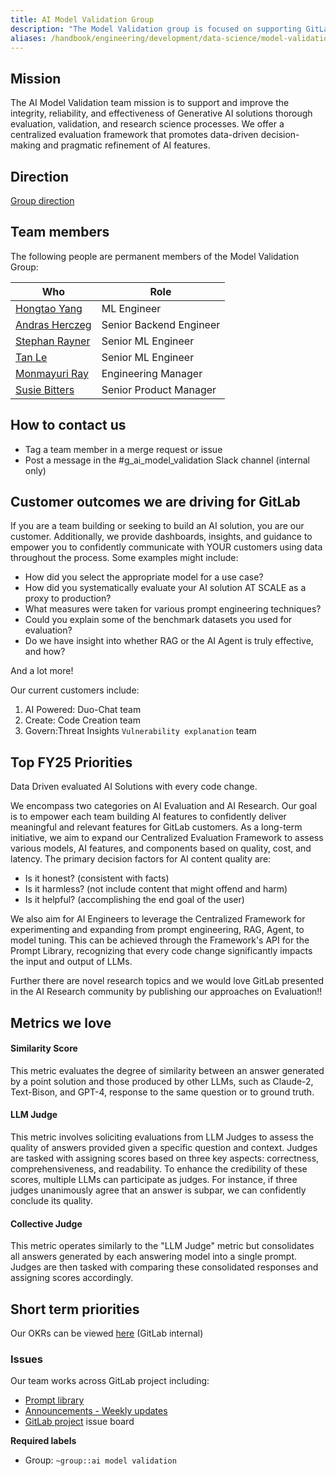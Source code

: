 ```yaml
---
title: AI Model Validation Group
description: "The Model Validation group is focused on supporting GitLab teams to make data-driven feature development decisions leveraging ML/AI."
aliases: /handbook/engineering/development/data-science/model-validation
---
```


## Mission

The AI Model Validation team mission is to support and improve the integrity, reliability, and effectiveness of Generative AI solutions thorough evaluation, validation, and research science processes. We offer a centralized evaluation framework that promotes data-driven decision-making and pragmatic refinement of AI features.

## Direction

[Group direction](https://about.gitlab.com/handbook/engineering/development/data-science/ai-powered/model-validation/)

## Team members

The following people are permanent members of the Model Validation Group:

| Who | Role |
| --- | --- |
| [Hongtao Yang](/handbook/company/team/#hongtaoyang) | ML Engineer |
| [Andras Herczeg](/handbook/company/team/#andrasherczeg) | Senior Backend Engineer |
| [Stephan Rayner](/handbook/company/team/#srayner) | Senior ML Engineer |
| [Tan Le](/handbook/company/team/#tle_gitlab) | Senior ML Engineer |
| [Monmayuri Ray](/handbook/company/team/#mon) | Engineering Manager |
| [Susie Bitters](/handbook/company/team/#susie.bee) | Senior Product Manager |

## How to contact us

- Tag a team member in a merge request or issue
- Post a message in the #g_ai_model_validation Slack channel (internal only)

## Customer outcomes we are driving for GitLab

If you are a team building or seeking to build an AI solution, you are our customer.
Additionally, we provide dashboards, insights, and guidance to empower you to
confidently communicate with YOUR customers using data throughout the process.
Some examples might include:
- How did you select the appropriate model for a use case?
- How did you systematically evaluate your AI solution AT SCALE as a proxy to
production?
- What measures were taken for various prompt engineering techniques?
- Could you explain some of the benchmark datasets you used for evaluation?
- Do we have insight into whether RAG or the AI Agent is truly effective, and how?

And a lot more!

Our current customers include:

1. AI Powered: Duo-Chat team
2. Create: Code Creation team
3. Govern:Threat Insights `Vulnerability explanation` team

##  Top FY25 Priorities

Data Driven evaluated AI Solutions with every code change.

We encompass two categories on AI Evaluation and AI Research. Our goal is to empower each team building AI features to confidently deliver meaningful and relevant features for GitLab customers. As a long-term initiative, we aim to expand our Centralized Evaluation Framework to assess various models, AI features, and components based on quality, cost, and latency. The primary decision factors for AI content quality are:

- Is it honest? (consistent with facts)
- Is it harmless? (not include content that might offend and harm)
- Is it helpful? (accomplishing the end goal of the user)

We also aim for AI Engineers to leverage the Centralized Framework for experimenting and expanding from prompt engineering, RAG, Agent, to model tuning.
This can be achieved through the Framework's API for the Prompt Library, recognizing that every code change significantly impacts the input and output of LLMs.

Further there are novel research topics and we would love GitLab presented in the AI Research community by publishing our approaches on Evaluation!!

## Metrics we love

#### Similarity Score

This metric evaluates the degree of similarity between an answer generated by a point solution and those produced by other LLMs,
such as Claude-2, Text-Bison, and GPT-4, response to the same question or to ground truth.

#### LLM Judge

This metric involves soliciting evaluations from LLM Judges to assess the quality of answers provided given a specific question and context.
Judges are tasked with assigning scores based on three key aspects: correctness, comprehensiveness, and readability.
To enhance the credibility of these scores, multiple LLMs can participate as judges. For instance, if three judges unanimously agree that an answer is subpar, we can confidently conclude its quality.

#### Collective Judge

This metric operates similarly to the "LLM Judge" metric but consolidates all answers generated by each answering model into a single prompt.
Judges are then tasked with comparing these consolidated responses and assigning scores accordingly.

## Short term priorities

Our OKRs can be viewed [here](https://gitlab.com/gitlab-com/gitlab-OKRs/-/issues/?sort=closed_at_desc&state=opened&label_name%5B%5D=group%3A%3Aai%20model%20validation&type%5B%5D=objective&first_page_size=100) (GitLab internal)


### Issues

Our team works across GitLab project including:

- [Prompt library ](https://gitlab.com/gitlab-org/modelops/ai-model-validation-and-research/ai-evaluation/prompt-library/-/issues/?sort=created_date&state=opened&label_name%5B%5D=group%3A%3Aai%20model%20validation&first_page_size=20)
- [Announcements - Weekly updates](https://gitlab.com/gitlab-org/modelops/ai-model-validation-and-research/annoucements/-/issues/?label_name%5B%5D=weekly%20update)
- [GitLab project](https://gitlab.com/groups/gitlab-org/-/boards/7476573?label_name[]=group%3A%3Aai%20model%20validation) issue board


**Required labels**

- Group: `~group::ai model validation`

<!--

## Team Meetings

Our group holds synchronous meetings to gain additional clarity and alignment on our async discussions. We aspire to record all of our meetings as our team members are spread across several time zones and often cannot attend at the scheduled time.

We have a weekly team meeting at 11pm Pacific on Wednesdays (as many team members are in APAC).

Meetings will be in the [`Model Validation Group` playlist in GitLab Unfiltered](https://www.youtube.com/playlist?list=PL05JrBw4t0Kp5fbMFUOKl-uroknEjofJ3)

### Technical Architecture

The team primary codes in python and as part of Ml workflows we build pipelines starting from dataops to mlops. Most of our models our trained using GPU enabled runners and the framework would depend on the use-case. As part of the ML architecture here are the following tools we also use

- Google Data Flow
- Pub/Sub
- Google PostGres

We are always exploring new tools and frameworks to optimize the ML workflow . Currently we here are things we are exploring

- Clickhouse Datastore to store Model data for AI Assisted
- Pytorch as a framework
- Opensource tools for Model Monitoring and Observability
- [Code Suggestion Architecture ] (https://docs.gitlab.com/ee/architecture/blueprints/ai_gateway/#example-feature-code-suggestions)

### Demos

We periodically showcase demos, and if there is any specific demo on Machine learning that would be beneficial, we would love to hear from you. We have monthly demo days when the team presents recent work done in ML, answers questions relevant to ML, and makes tutorials.  Here is a list

- [CI/CD for Machine-learning](https://www.youtube.com/watch?v=7mUgGFgab4E)
- [Suggested Reviewer MLOPS pipeline using GitLab]
- [Prompt Template for LLM's] (https://youtu.be/jR8Czar0cU8)

{{< tableau height="600px" toolbar="hidden" src="https://us-west-2b.online.tableau.com/t/gitlabpublic/views/TopEngineeringMetrics/TopEngineeringMetricsDashboard" >}}
  {{< tableau/filters "GROUP_LABEL"="ai model validation" >}}
{{< /tableau >}}

{{< tableau height="600px" src="https://us-west-2b.online.tableau.com/t/gitlabpublic/views/MergeRequestMetrics/OverallMRsbyType_1" >}}
  {{< tableau/filters "GROUP_LABEL"="ai model validation" >}}
{{< /tableau >}}

{{< tableau height="600px" src="https://us-west-2b.online.tableau.com/t/gitlabpublic/views/Flakytestissues/FlakyTestIssues" >}}
  {{< tableau/filters "GROUP_NAME"="ai model validation" >}}
{{< /tableau >}}

{{< tableau height="600px" src="https://us-west-2b.online.tableau.com/t/gitlabpublic/views/SlowRSpecTestsIssues/SlowRSpecTestsIssuesDashboard" >}}
  {{< tableau/filters "GROUP_LABEL"="ai model validation" >}}
{{< /tableau >}}

-->
